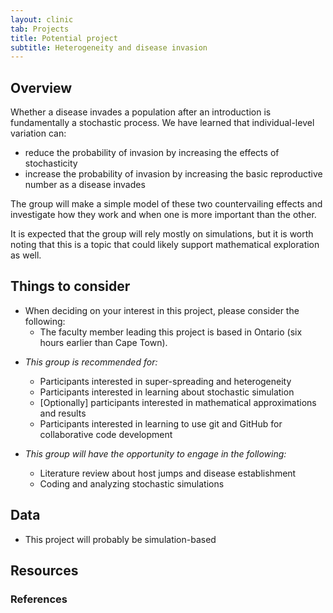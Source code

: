 ```yaml
---
layout: clinic
tab: Projects
title: Potential project
subtitle: Heterogeneity and disease invasion
---
```


## Overview

Whether a disease invades a population after an introduction is fundamentally a stochastic process. We have learned that individual-level variation can:

* reduce the probability of invasion by increasing the effects of stochasticity
* increase the probability of invasion by increasing the basic reproductive number as a disease invades

The group will make a simple model of these two countervailing effects and investigate how they work and when one is more important than the other.

It is expected that the group will rely mostly on simulations, but it is worth noting that this is a topic that could likely support mathematical exploration as well.

## Things to consider

- When deciding on your interest in this project, please consider the following:
	- The faculty member leading this project is based in Ontario (six hours earlier than Cape Town).

* _This group is recommended for:_
	* Participants interested in super-spreading and heterogeneity
	* Participants interested in learning about stochastic simulation
	* [Optionally] participants interested in mathematical approximations and results
	* Participants interested in learning to use git and GitHub for collaborative code development

* _This group will have the opportunity to engage in the following:_
	* Literature review about host jumps and disease establishment
	* Coding and analyzing stochastic simulations

## Data

- This project will probably be simulation-based

## Resources

### References
